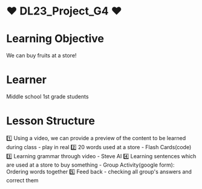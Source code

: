 # :heart: DL23_Project_G4 :heart:

# Learning Objective
  We can buy fruits at a store!
# Learner
  Middle school 1st grade students
# Lesson Structure
:one: Using a video, we can provide a preview of the content to be learned during class - play in real
:two: 20 words used at a store - Flash Cards(code)
:three: Learning grammar through video - Steve AI
:four: Learning sentences which are used at a store to buy something - Group Activity(google form): Ordering words together
:five: Feed back - checking all group's answers and correct them  
